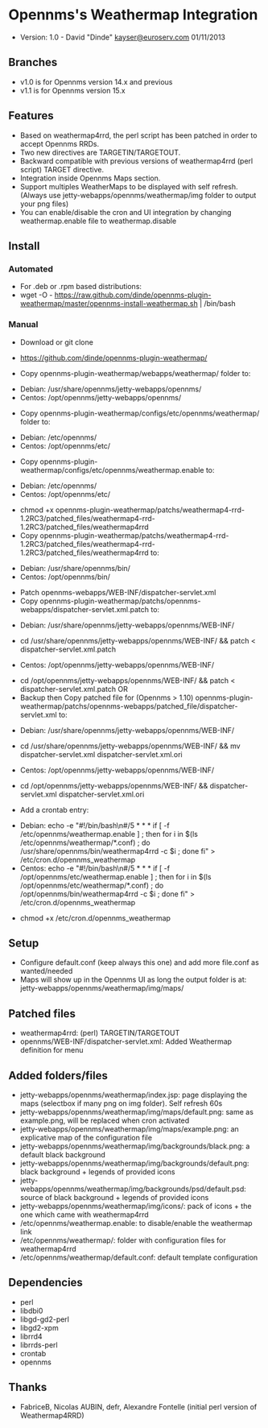 # Opennms's Weathermap Integration

- Version: 1.0 - David "Dinde" <kayser@euroserv.com> 01/11/2013

## Branches
- v1.0 is for Opennms version 14.x and previous
- v1.1 is for Opennms version 15.x

## Features
* Based on weathermap4rrd, the perl script has been patched in order to accept Opennms RRDs.
* Two new directives are TARGETIN/TARGETOUT. 
* Backward compatible with previous versions of weathermap4rrd (perl script) TARGET directive.
* Integration inside Opennms Maps section.
* Support multiples WeatherMaps to be displayed with self refresh. (Always use jetty-webapps/opennms/weathermap/img folder to output your png files)
* You can enable/disable the cron and UI integration by changing weathermap.enable file to weathermap.disable

## Install

### Automated
* For .deb or .rpm based distributions:
* wget -O - https://raw.github.com/dinde/opennms-plugin-weathermap/master/opennms-install-weathermap.sh | /bin/bash

### Manual
* Download or git clone
* https://github.com/dinde/opennms-plugin-weathermap/

* Copy opennms-plugin-weathermap/webapps/weathermap/ folder to:
- Debian: /usr/share/opennms/jetty-webapps/opennms/
- Centos: /opt/opennms/jetty-webapps/opennms/

* Copy opennms-plugin-weathermap/configs/etc/opennms/weathermap/ folder to:
- Debian: /etc/opennms/
- Centos: /opt/opennms/etc/

* Copy opennms-plugin-weathermap/configs/etc/opennms/weathermap.enable to:
- Debian: /etc/opennms/
- Centos: /opt/opennms/etc/

* chmod +x opennms-plugin-weathermap/patchs/weathermap4-rrd-1.2RC3/patched_files/weathermap4-rrd-1.2RC3/patched_files/weathermap4rrd
* Copy opennms-plugin-weathermap/patchs/weathermap4-rrd-1.2RC3/patched_files/weathermap4-rrd-1.2RC3/patched_files/weathermap4rrd to:
- Debian: /usr/share/opennms/bin/
- Centos: /opt/opennms/bin/

* Patch opennms-webapps/WEB-INF/dispatcher-servlet.xml
* Copy opennms-plugin-weathermap/patchs/opennms-webapps/dispatcher-servlet.xml.patch to:
- Debian: /usr/share/opennms/jetty-webapps/opennms/WEB-INF/ 
* cd /usr/share/opennms/jetty-webapps/opennms/WEB-INF/ && patch < dispatcher-servlet.xml.patch
- Centos: /opt/opennms/jetty-webapps/opennms/WEB-INF/
* cd /opt/opennms/jetty-webapps/opennms/WEB-INF/ && patch < dispatcher-servlet.xml.patch
OR
* Backup then Copy patched file for (Opennms > 1.10) opennms-plugin-weathermap/patchs/opennms-webapps/patched_file/dispatcher-servlet.xml to:
- Debian: /usr/share/opennms/jetty-webapps/opennms/WEB-INF/
* cd /usr/share/opennms/jetty-webapps/opennms/WEB-INF/ && mv dispatcher-servlet.xml dispatcher-servlet.xml.ori
- Centos: /opt/opennms/jetty-webapps/opennms/WEB-INF/
* cd /opt/opennms/jetty-webapps/opennms/WEB-INF/ && dispatcher-servlet.xml dispatcher-servlet.xml.ori

* Add a crontab entry:
- Debian: echo -e "#!/bin/bash\n#/5 * * * if [ -f /etc/opennms/weathermap.enable ] ; then for i in \$(ls /etc/opennms/weathermap/*.conf) ; do /usr/share/opennms/bin/weathermap4rrd -c \$i ; done fi" > /etc/cron.d/opennms_weathermap
- Centos: echo -e "#!/bin/bash\n#/5 * * * if [ -f /opt/opennms/etc/weathermap.enable ] ; then for i in \$(ls /opt/opennms/etc/weathermap/*.conf) ; do /opt/opennms/bin/weathermap4rrd -c \$i ; done fi" > /etc/cron.d/opennms_weathermap
* chmod +x /etc/cron.d/opennms_weathermap

## Setup
* Configure default.conf (keep always this one) and add more file.conf as wanted/needed
* Maps will show up in the Opennms UI as long the output folder is at: jetty-webapps/opennms/weathermap/img/maps/

## Patched files
* weathermap4rrd: (perl) TARGETIN/TARGETOUT
* opennms/WEB-INF/dispatcher-servlet.xml: Added Weathermap definition for menu

## Added folders/files
* jetty-webapps/opennms/weathermap/index.jsp: page displaying the maps (selectbox if many png on img folder). Self refresh 60s
* jetty-webapps/opennms/weathermap/img/maps/default.png: same as example.png, will be replaced when cron activated
* jetty-webapps/opennms/weathermap/img/maps/example.png: an explicative map of the configuration file
* jetty-webapps/opennms/weathermap/img/backgrounds/black.png: a default black background
* jetty-webapps/opennms/weathermap/img/backgrounds/default.png: black background + legends of provided icons
* jetty-webapps/opennms/weathermap/img/backgrounds/psd/default.psd: source of black background + legends of provided icons
* jetty-webapps/opennms/weathermap/img/icons/: pack of icons + the one which came with weathermap4rrd
* /etc/opennms/weathermap.enable: to disable/enable the weathermap link
* /etc/opennms/weathermap/: folder with configuration files for weathermap4rrd 
* /etc/opennms/weathermap/default.conf: default template configuration 

## Dependencies
* perl
* libdbi0 
* libgd-gd2-perl 
* libgd2-xpm 
* librrd4 
* librrds-perl
* crontab
* opennms

## Thanks
* FabriceB, Nicolas AUBIN, defr, Alexandre Fontelle (initial perl version of Weathermap4RRD)

